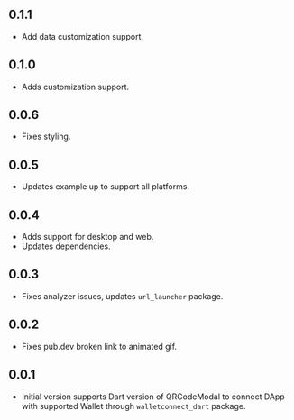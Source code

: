 ## 0.1.1
* Add data customization support.

## 0.1.0
* Adds customization support.

## 0.0.6
* Fixes styling.

## 0.0.5
* Updates example up to support all platforms.

## 0.0.4
* Adds support for desktop and web.
* Updates dependencies.

## 0.0.3
* Fixes analyzer issues, updates `url_launcher` package.

## 0.0.2
* Fixes pub.dev broken link to animated gif.

## 0.0.1
* Initial version supports Dart version of QRCodeModal to connect DApp with supported Wallet through `walletconnect_dart` package.
